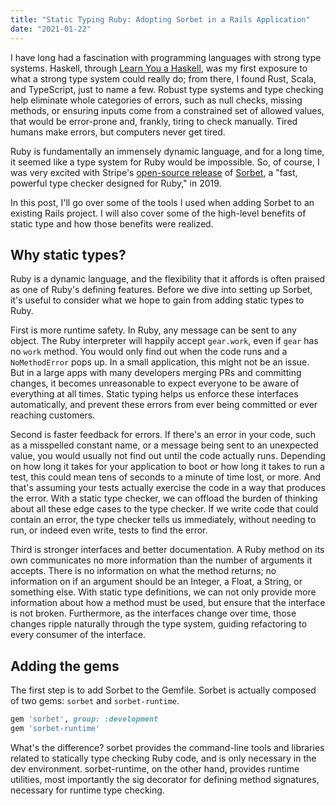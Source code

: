```yaml
---
title: "Static Typing Ruby: Adopting Sorbet in a Rails Application"
date: "2021-01-22"
---
```


I have long had a fascination with programming languages with strong type
systems. Haskell, through [Learn You a Haskell][], was my first exposure to
what a strong type system could really do; from there, I found Rust, Scala, and
TypeScript, just to name a few. Robust type systems and type checking help
eliminate whole categories of errors, such as null checks, missing methods, or
ensuring inputs come from a constrained set of allowed values, that would be
error-prone and, frankly, tiring to check manually. Tired humans make errors,
but computers never get tired.

[learn you a haskell]: http://learnyouahaskell.com/

Ruby is fundamentally an immensely dynamic language, and for a long time, it
seemed like a type system for Ruby would be impossible. So, of course, I was
very excited with Stripe's [open-source release][] of [Sorbet][], a "fast,
powerful type checker designed for Ruby," in 2019.

[open-source release]: https://sorbet.org/blog/2019/06/20/open-sourcing-sorbet
[sorbet]: https://sorbet.org/

In this post, I'll go over some of the tools I used when adding Sorbet to an
existing Rails project. I will also cover some of the high-level benefits of
static type and how those benefits were realized.

## Why static types?

Ruby is a dynamic language, and the flexibility that it affords is often
praised as one of Ruby's defining features. Before we dive into setting up
Sorbet, it's useful to consider what we hope to gain from adding static types
to Ruby.

First is more runtime safety. In Ruby, any message can be sent to any object.
The Ruby interpreter will happily accept `gear.work`, even if `gear` has no
`work` method. You would only find out when the code runs and a `NoMethodError`
pops up. In a small application, this might not be an issue. But in a large
apps with many developers merging PRs and committing changes, it becomes
unreasonable to expect everyone to be aware of everything at all times. Static
typing helps us enforce these interfaces automatically, and prevent these
errors from ever being committed or ever reaching customers.

Second is faster feedback for errors. If there's an error in your code, such as a misspelled constant name, or a message being sent to an unexpected value, you would usually not find out until the code actually runs. Depending on how long it takes for your application to boot or how long it takes to run a test, this could mean tens of seconds to a minute of time lost, or more. And that's assuming your tests actually exercise the code in a way that produces the error. With a static type checker, we can offload the burden of thinking about all these edge cases to the type checker. If we write code that could contain an error, the type checker tells us immediately, without needing to run, or indeed even write, tests to find the error.

Third is stronger interfaces and better documentation. A Ruby method on its own communicates no more information than the number of arguments it accepts. There is no information on what the method returns; no information on if an argument should be an Integer, a Float, a String, or something else. With static type definitions, we can not only provide more information about how a method must be used, but ensure that the interface is not broken. Furthermore, as the interfaces change over time, those changes ripple naturally through the type system, guiding refactoring to every consumer of the interface.

## Adding the gems

The first step is to add Sorbet to the Gemfile. Sorbet is actually composed of two gems: `sorbet` and `sorbet-runtime`.

```ruby
gem 'sorbet', group: :development
gem 'sorbet-runtime'
```

What's the difference? sorbet provides the command-line tools and libraries related to statically type checking Ruby code, and is only necessary in the dev environment. sorbet-runtime, on the other hand, provides runtime utilities, most importantly the sig decorator for defining method signatures, necessary for runtime type checking.
